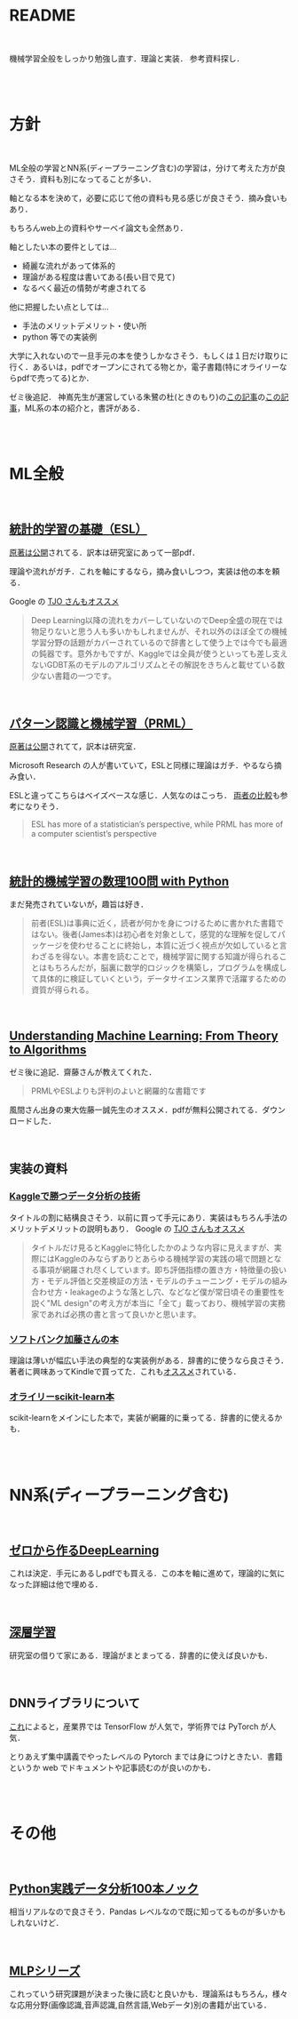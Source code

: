 
# README

<br>

機械学習全般をしっかり勉強し直す．理論と実装．
参考資料探し．


<br>
<br>

# 方針

<br>

ML全般の学習とNN系(ディープラーニング含む)の学習は，分けて考えた方が良さそう．資料も別になってることが多い．

軸となる本を決めて，必要に応じて他の資料も見る感じが良さそう．摘み食いもあり．

もちろんweb上の資料やサーベイ論文も全然あり．

軸としたい本の要件としては...
- 綺麗な流れがあって体系的
- 理論がある程度は書いてある(長い目で見て)
- なるべく最近の情勢が考慮されてる

他に把握したい点としては...
- 手法のメリットデメリット・使い所
- python 等での実装例


大学に入れないので一旦手元の本を使うしかなさそう．もしくは１日だけ取りに行く．あるいは，pdfでオープンにされてる物とか，電子書籍(特にオライリーならpdfで売ってる)とか．

ゼミ後追記．
神嶌先生が運営している朱鷺の杜(ときのもり)の[この記事](http://ibisforest.org/index.php?Book)の[この記事](http://ibisforest.org/index.php?%E6%A9%9F%E6%A2%B0%E5%AD%A6%E7%BF%92#TextBook)，ML系の本の紹介と，書評がある．


<br>
<br>

# ML全般

<br>

## [統計的学習の基礎（ESL）](https://www.kyoritsu-pub.co.jp/bookdetail/9784320123625)

[原著は公開](https://web.stanford.edu/~hastie/ElemStatLearn/)されてる．訳本は研究室にあって一部pdf．

理論や流れがガチ．これを軸にするなら，摘み食いしつつ，実装は他の本を頼る．

Google の [TJO さんもオススメ](https://tjo.hatenablog.com/entry/2020/02/03/190000)
> Deep Learning以降の流れをカバーしていないのでDeep全盛の現在では物足りないと思う人も多いかもしれませんが、それ以外のほぼ全ての機械学習分野の話題がカバーされているので辞書として使う上では今でも最適の鈍器です。意外かもですが、Kaggleでは全員が使うといっても差し支えないGDBT系のモデルのアルゴリズムとその解説をきちんと載せている数少ない書籍の一つです。

<br>

## [パターン認識と機械学習（PRML）](https://www.maruzen-publishing.co.jp/item/b294524.html)

[原著は公開](https://www.microsoft.com/en-us/research/uploads/prod/2006/01/Bishop-Pattern-Recognition-and-Machine-Learning-2006.pdf)されてて，訳本は研究室．

Microsoft Research の人が書いていて，ESLと同様に理論はガチ．やるなら摘み食い．

ESLと違ってこちらはベイズベースな感じ．人気なのはこっち．
[両者の比較](https://www.quora.com/Which-book-is-more-accessible-to-a-CS-student-in-machine-learning-the-Elements-of-Statistical-Learning-or-Pattern-Recognition-And-Machine-Learning
)も参考になりそう．
> ESL has more of a statistician’s perspective, while PRML has more of a computer scientist’s perspective

<br>

## [統計的機械学習の数理100問 with Python](https://www.kyoritsu-pub.co.jp/bookdetail/9784320125070)

まだ発売されていないが，趣旨は好き．
> 前者(ESL)は事典に近く，読者が何かを身につけるために書かれた書籍ではない。後者(James本)は初心者を対象として，感覚的な理解を促してパッケージを使わせることに終始し，本質に近づく視点が欠如していると言わざるを得ない。本書を読むことで，機械学習に関する知識が得られることはもちろんだが，脳裏に数学的ロジックを構築し，プログラムを構成して具体的に検証していくという，データサイエンス業界で活躍するための資質が得られる。

<br>

## [Understanding Machine Learning: From Theory to Algorithms](https://www.cs.huji.ac.il/~shais/UnderstandingMachineLearning/index.html)

ゼミ後に追記．齋藤さんが教えてくれた．
> PRMLやESLよりも評判のよいと網羅的な書籍です

風間さん出身の東大佐藤一誠先生のオススメ．pdfが無料公開されてる．ダウンロードした．

<br>

## 実装の資料

### [Kaggleで勝つデータ分析の技術](https://gihyo.jp/book/2019/978-4-297-10843-4)

タイトルの割に結構良さそう．以前に買って手元にあり．実装はもちろん手法のメリットデメリットの説明もあり．
Google の [TJO さんもオススメ](https://tjo.hatenablog.com/entry/2020/02/03/190000#%E6%A9%9F%E6%A2%B0%E5%AD%A6%E7%BF%92%E3%81%AE%E5%AE%9F%E8%B7%B52020-Feb-04%E8%BF%BD%E8%A8%98)
> タイトルだけ見るとKaggleに特化したかのような内容に見えますが、実際にはKaggleのみならずありとあらゆる機械学習の実践の場で問題となる事項が網羅され尽くしています。即ち評価指標の置き方・特徴量の扱い方・モデル評価と交差検証の方法・モデルのチューニング・モデルの組み合わせ方・leakageのような落とし穴、などなど僕が常日頃その重要性を説く"ML design"の考え方が本当に「全て」載っており、機械学習の実務家であれば必携の書と言って良いかと思います。

### [ソフトバンク加藤さんの本](https://www.shoeisha.co.jp/book/detail/9784798155654)

理論は薄いが幅広い手法の典型的な実装例がある．辞書的に使うなら良さそう．著者に興味あってKindleで買ってた．これも[オススメ](https://www.shoeisha.co.jp/book/detail/9784798155654)されている．

### [オライリーscikit-learn本](https://www.oreilly.co.jp/books/9784873117980/)

scikit-learnをメインにした本で，実装が網羅的に乗ってる．辞書的に使えるかも．





<br>
<br>

# NN系(ディープラーニング含む)

<br>

## [ゼロから作るDeepLearning](https://www.oreilly.co.jp/books/9784873117584/)

これは決定．手元にあるしpdfでも買える．この本を軸に進めて，理論的に気になった詳細は他で埋める．

<br>

## [深層学習](https://www.kspub.co.jp/book/detail/1529021.html)

研究室の借りて家にある．理論がまとまってる．辞書的に使えば良いかも．

<br>

## DNNライブラリについて

[これ](https://www.atmarkit.co.jp/ait/articles/1910/31/news028.html)によると，産業界では TensorFlow が人気で，学術界では PyTorch が人気．

とりあえず集中講義でやったレベルの Pytorch までは身につけときたい．書籍というか web でドキュメントや記事読むのが良いのかも．


<br>
<br>

# その他

<br>

## [Python実践データ分析100本ノック](https://www.shuwasystem.co.jp/book/b497338.html)

相当リアルなので良さそう．Pandas レベルなので既に知ってるものが多いかもしれないけど．

<br>

## [MLPシリーズ](https://www.kspub.co.jp/book/series/S043.html)

これっていう研究課題が決まった後に読むと良いかも．理論系はもちろん，様々な応用分野(画像認識,音声認識,自然言語,Webデータ)別の書籍が出ている．
